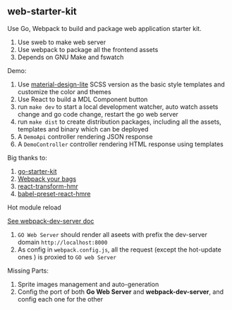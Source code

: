 web-starter-kit
-----

Use Go, Webpack to build and package web application starter kit.

1. Use sweb to make web server
1. Use webpack to package all the frontend assets
1. Depends on GNU Make and fswatch

Demo:

1. Use [material-design-lite](https://getmdl.io) SCSS version as the basic style templates and customize the color and themes
1. Use React to build a MDL Component button
1. run `make dev` to start a local development watcher, auto watch assets change and go code change, restart the go web server
1. run `make dist` to create distribution packages, including all the assets, templates and binary which can be deployed
1. A `DemoApi` controller rendering JSON response
1. A `DemoController` controller rendering HTML response using templates

Big thanks to:

1. [go-starter-kit](https://github.com/olebedev/go-starter-kit)
1. [Webpack your bags](http://blog.madewithlove.be/post/webpack-your-bags/)
1. [react-transform-hmr](https://github.com/gaearon/react-transform-hmr)
1. [babel-preset-react-hmre](https://github.com/danmartinez101/babel-preset-react-hmre)

Hot module reload

[See webpack-dev-server doc](http://webpack.github.io/docs/webpack-dev-server.html#combining-with-an-existing-server)

1. `GO Web Server` should render all aseets with prefix the dev-server domain `http://localhost:8000`
2. As config in `webpack.config.js`, all the request (except the hot-update ones ) is proxied to `GO web Server`

Missing Parts:

1. Sprite images management and auto-generation
2. Config the port of both **Go Web Server** and **webpack-dev-server**, and config each one for the other